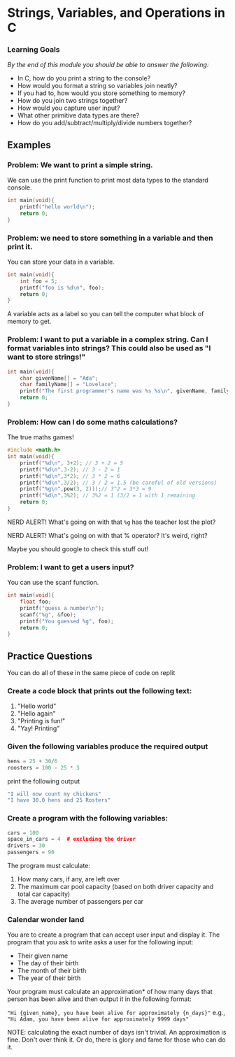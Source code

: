 # Strings, Variables, and Operations in C 

### Learning Goals

*By the end of this module you should be able to answer the following:*

* In C, how do you print a string to the console?
* How would you format a string so variables join neatly?
* If you had to, how would you store something to memory?
* How do you join two strings together?
* How would you capture user input?
* What other primitive data types are there? 
* How do you add/subtract/multiply/divide numbers together?

## Examples

### Problem: We want to print a simple string.

We can use the print function to print most data types to the standard console. 

```cpp
int main(void){
    printf("hello world\n");
    return 0;
}
```

### Problem: we need to store something in a variable and then print it.

You can store your data in a variable.

```cpp
int main(void){
    int foo = 5;
    printf("foo is %d\n", foo);
    return 0;
}
```

A variable acts as a label so you can tell the computer what block of memory to get. 


### Problem: I want to put a variable in a complex string. Can I format variables into strings? This could also be used as "I want to store strings!"

```cpp
int main(void){
    char givenName[] = "Ada";
    char familyName[] = "Lovelace";
    printf("The first programmer's name was %s %s\n", givenName, familyName);
    return 0;
}
```
### Problem: How can I do some maths calculations? 

The true maths games!

```cpp
#include <math.h>
int main(void){
    printf("%d\n", 3+2); // 3 + 2 = 5
    printf("%d\n",3-2); // 3 - 2 = 1
    printf("%d\n",3*2); // 3 * 2 = 6
    printf("%d\n",3/2); // 3 / 2 = 1.5 (be careful of old versions)
    printf("%g\n",pow(3, 2)));// 3^2 = 3*3 = 9
    printf("%d\n",3%2); // 3%2 = 1 (3/2 = 1 with 1 remaining
    return 0;
}
```

NERD ALERT! What's going on with that `%g` has the teacher lost the plot? 

NERD ALERT! What's going on with that % operator? It's weird, right? 

Maybe you should google to check this stuff out!

### Problem: I want to get a users input? 

You can use the scanf function. 

```cpp
int main(void){
    float foo; 
    printf("guess a number\n");
    scanf("%g", &foo);
    printf("You guessed %g", foo);
    return 0;
}
```

## Practice Questions

You can do all of these in the same piece of code on replit

### Create a code block that prints out the following text:

1. "Hello world"
2. "Hello again"
3. "Printing is fun!"
4. "Yay! Printing"

### Given the following variables produce the required output

```cpp
hens = 25 + 30/6  
roosters = 100 - 25 * 3  
```

print the following output  

```bash
"I will now count my chickens"
"I have 30.0 hens and 25 Rosters" 
```

### Create a program with the following variables:

```cpp
cars = 100
space_in_cars = 4  # excluding the driver
drivers = 30 
passengers = 90
```

The program must calculate:

1. How many cars, if any, are left over
2. The maximum car pool capacity (based on both driver capacity and total car capacity)
3. The average number of passengers per car

### Calendar wonder land

You are to create a program that can accept user input and display it. The program that you ask to write asks a user for the following input:

* Their given name
* The day of their birth
* The month of their birth
* The year of their birth

Your program must calculate an approximation* of how many days that person has been alive and then output it in the following format: 

`"Hi {given_name}, you have been alive for approximately {n_days}"`
e.g., `"Hi Adam, you have been alive for approximately 9999 days"`

NOTE: calculating the exact number of days isn't trivial. An approximation is fine. Don't over think it. Or do, there is glory and fame for those who can do it.